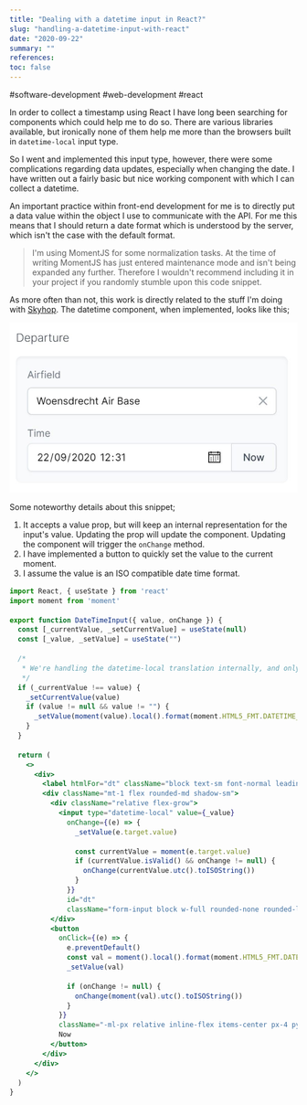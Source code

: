 ```yaml
---
title: "Dealing with a datetime input in React?"
slug: "handling-a-datetime-input-with-react"
date: "2020-09-22"
summary: ""
references: 
toc: false
---
```


#software-development #web-development #react

In order to collect a timestamp using React I have long been searching for components which could help me to do so. There are various libraries available, but ironically none of them help me more than the browsers built in `datetime-local` input type.

So I went and implemented this input type, however, there were some complications regarding data updates, especially when changing the date. I have written out a fairly basic but nice working component with which I can collect a datetime.


An important practice within front-end development for me is to directly put a data value within the object I use to communicate with the API. For me this means that I should return a date format which is understood by the server, which isn't the case with the default format.

> I'm using MomentJS for some normalization tasks. At the time of writing MomentJS has just entered maintenance mode and isn't being expanded any further. Therefore I wouldn't recommend including it in your project if you randomly stumble upon this code snippet.

As more often than not, this work is directly related to the stuff I'm doing with [Skyhop](https://skyhop.org). The datetime component, when implemented, looks like this;

![A form meant to enter (flight) departure information with two elements (departure airfield, and departure time), grouped visually together with an inner shadow.](/uploads/Screenshot_2020_09_22_103643_aaae52bc42.jpg)


Some noteworthy details about this snippet;

1. It accepts a value prop, but will keep an internal representation for the input's value. Updating the prop will update the component. Updating the component will trigger the `onChange` method.
2. I have implemented a button to quickly set the value to the current moment.
3. I assume the value is an ISO compatible date time format.

```jsx
import React, { useState } from 'react'
import moment from 'moment'

export function DateTimeInput({ value, onChange }) {
  const [_currentValue, _setCurrentValue] = useState(null)
  const [_value, _setValue] = useState("")

  /*
   * We're handling the datetime-local translation internally, and only output valid datetime objects
   */
  if (_currentValue !== value) {
    _setCurrentValue(value)
    if (value != null && value != "") {
      _setValue(moment(value).local().format(moment.HTML5_FMT.DATETIME_LOCAL))
    }
  }

  return (
    <>
      <div>
        <label htmlFor="dt" className="block text-sm font-normal leading-5 text-gray-500">Time</label>
        <div className="mt-1 flex rounded-md shadow-sm">
          <div className="relative flex-grow">
            <input type="datetime-local" value={_value}
              onChange={(e) => {
                _setValue(e.target.value)

                const currentValue = moment(e.target.value)
                if (currentValue.isValid() && onChange != null) {
                  onChange(currentValue.utc().toISOString())
                }
              }}
              id="dt"
              className="form-input block w-full rounded-none rounded-l-md pl-3 transition ease-in-out duration-150 sm:text-sm sm:leading-5" placeholder="Departure Time" />
          </div>
          <button
            onClick={(e) => {
              e.preventDefault()
              const val = moment().local().format(moment.HTML5_FMT.DATETIME_LOCAL)
              _setValue(val)

              if (onChange != null) {
                onChange(moment(val).utc().toISOString())
              }
            }}
            className="-ml-px relative inline-flex items-center px-4 py-2 border border-gray-300 text-sm leading-5 font-medium rounded-r-md text-gray-700 bg-gray-50 hover:text-gray-500 hover:bg-white focus:outline-none focus:shadow-outline-blue focus:border-blue-300 active:bg-gray-100 active:text-gray-700 transition ease-in-out duration-150">
            Now
          </button>
        </div>
      </div>
    </>
  )
}
```


